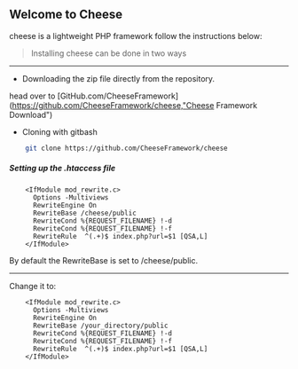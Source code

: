 ## Welcome to Cheese
cheese is a lightweight PHP framework
follow the instructions below:

> Installing cheese can be done in two ways

___
* Downloading the zip file directly from the repository.

head over to [GitHub.com/CheeseFramework](https://github.com/CheeseFramework/cheese,"Cheese Framework Download")

* Cloning with gitbash

```bash
    git clone https://github.com/CheeseFramework/cheese
```
##### Setting up the .htaccess file
````apacheconfig
    <IfModule mod_rewrite.c>
      Options -Multiviews
      RewriteEngine On
      RewriteBase /cheese/public
      RewriteCond %{REQUEST_FILENAME} !-d
      RewriteCond %{REQUEST_FILENAME} !-f
      RewriteRule  ^(.+)$ index.php?url=$1 [QSA,L]
    </IfModule>
````
By default the RewriteBase is set to /cheese/public.
___
Change it to:
````apacheconfig
    <IfModule mod_rewrite.c>
      Options -Multiviews
      RewriteEngine On
      RewriteBase /your_directory/public
      RewriteCond %{REQUEST_FILENAME} !-d
      RewriteCond %{REQUEST_FILENAME} !-f
      RewriteRule  ^(.+)$ index.php?url=$1 [QSA,L]
    </IfModule>
````
